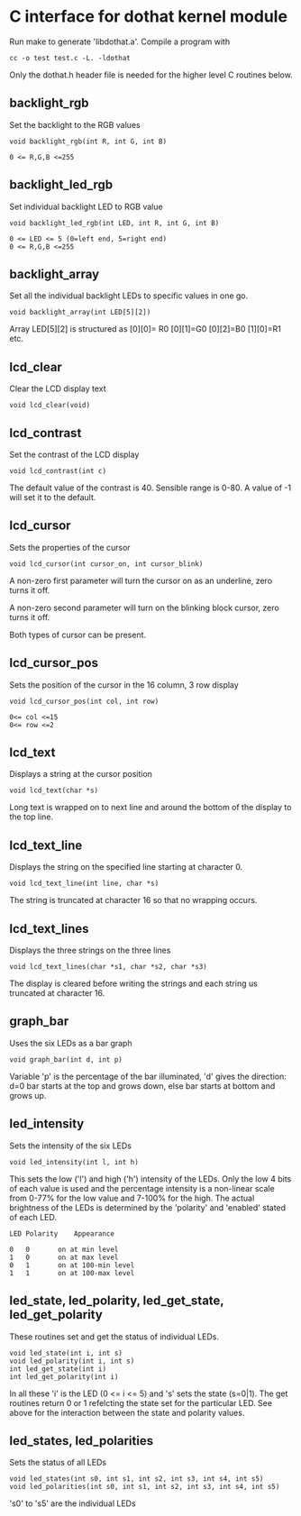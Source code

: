 # C interface for dothat kernel module

Run make to generate 'libdothat.a'.  Compile a program with 

	cc -o test test.c -L. -ldothat

Only the dothat.h header file is needed for the higher level C routines below.


## backlight_rgb

Set the backlight to the RGB values

	void backlight_rgb(int R, int G, int B)

	0 <= R,G,B <=255

## backlight_led_rgb

Set individual backlight LED to RGB value

	void backlight_led_rgb(int LED, int R, int G, int B)

	0 <= LED <= 5 (0=left end, 5=right end)
	0 <= R,G,B <=255

## backlight_array

Set all the individual backlight LEDs to specific values in one go.

	void backlight_array(int LED[5][2])

Array LED[5][2] is structured as [0][0]= R0 [0][1]=G0 [0][2]=B0 [1][0]=R1 etc.

## lcd_clear

Clear the LCD display text

	void lcd_clear(void)

## lcd_contrast

Set the contrast of the LCD display

	void lcd_contrast(int c)

The default value of the contrast is 40. Sensible range is 0-80.  A value of -1 will set it to the default.

## lcd_cursor

Sets the properties of the cursor 

	void lcd_cursor(int cursor_on, int cursor_blink)

A non-zero first parameter will turn the cursor on as an underline, zero turns it off.

A non-zero second parameter will turn on the blinking block cursor, zero turns it off.

Both types of cursor can be present.

## lcd_cursor_pos

Sets the position of the cursor in the 16 column, 3 row display

	void lcd_cursor_pos(int col, int row)

	0<= col <=15
	0<= row <=2

## lcd_text

Displays a string at the cursor position

	void lcd_text(char *s)

Long text is wrapped on to next line and around the bottom of the display to the top line.

## lcd_text_line

Displays the string on the specified line starting at character 0.

	void lcd_text_line(int line, char *s)

The string is truncated at character 16 so that no wrapping occurs.

## lcd_text_lines

Displays the three strings on the three  lines

	void lcd_text_lines(char *s1, char *s2, char *s3)

The display is cleared before writing the strings and each string us 
truncated at character 16.

## graph_bar

Uses the six LEDs as a bar graph

	void graph_bar(int d, int p)

Variable 'p' is the percentage of the bar illuminated, 'd' gives the 
direction: d=0 bar starts at the top and grows down, else bar starts
at bottom and grows up.

## led_intensity

Sets the intensity of the six LEDs

	void led_intensity(int l, int h)

This sets the low ('l') and high ('h') intensity of the LEDs. Only the
low 4 bits of each value is used and the percentage intensity is a 
non-linear scale from 0-77% for the low value and 7-100% for the high.
The actual brightness of the LEDs is determined by the 'polarity' and 
'enabled' stated of each LED. 

	LED	Polarity	Appearance

	0	0		on at min level
	1	0		on at max level
	0	1		on at 100-min level
	1	1		on at 100-max level

## led_state, led_polarity, led_get_state, led_get_polarity

These routines set and get the status of individual LEDs.

	void led_state(int i, int s)
	void led_polarity(int i, int s)
	int led_get_state(int i)
	int led_get_polarity(int i)

In all these 'i' is the LED (0 <= i <= 5) and 's' sets the state (s=0|1).
The get routines return 0 or 1 refelcting the state set for the particular
LED. See above for the interaction between the state and polarity values.

## led_states, led_polarities

Sets the status of all LEDs 

	void led_states(int s0, int s1, int s2, int s3, int s4, int s5)
	void led_polarities(int s0, int s1, int s2, int s3, int s4, int s5)

's0' to 's5' are the individual LEDs

